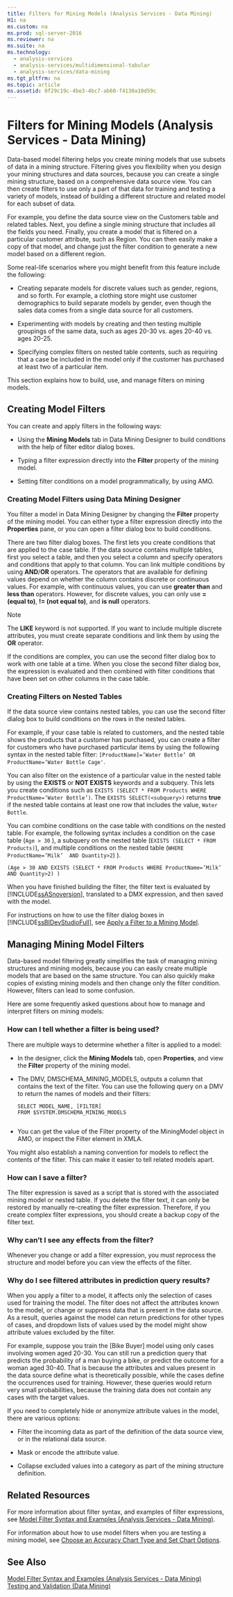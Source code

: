 ```yaml
---
title: Filters for Mining Models (Analysis Services - Data Mining)
H1: na
ms.custom: na
ms.prod: sql-server-2016
ms.reviewer: na
ms.suite: na
ms.technology: 
  - analysis-services
  - analysis-services/multidimensional-tabular
  - analysis-services/data-mining
ms.tgt_pltfrm: na
ms.topic: article
ms.assetid: 0f29c19c-4be3-4bc7-ab60-f4130a10d59c
---
```

# Filters for Mining Models (Analysis Services - Data Mining)
  Data-based model filtering helps you create mining models that use subsets of data in a mining structure. Filtering gives you flexibility when you design your mining structures and data sources, because you can create a single mining structure, based on a comprehensive data source view. You can then create filters to use only a part of that data for training and testing a variety of models, instead of building a different structure and related model for each subset of data.  
  
 For example, you define the data source view on the Customers table and related tables. Next, you define a single mining structure that includes all the fields you need. Finally, you create a model that is filtered on a particular customer attribute, such as Region. You can then easily make a copy of that model, and change just the filter condition to generate a new model based on a different region.  
  
 Some real-life scenarios where you might benefit from this feature include the following:  
  
-   Creating separate models for discrete values such as gender, regions, and so forth. For example, a clothing store might use customer demographics to build separate models by gender, even though the sales data comes from a single data source for all customers.  
  
-   Experimenting with models by creating and then testing multiple groupings of the same data, such as ages 20-30 vs. ages 20-40 vs. ages 20-25.  
  
-   Specifying complex filters on nested table contents, such as requiring that a case be included in the model only if the customer has purchased at least two of a particular item.  
  
 This section explains how to build, use, and manage filters on mining models.  
  
## Creating Model Filters  
 You can create and apply filters in the following ways:  
  
-   Using the **Mining Models** tab in Data Mining Designer to build conditions with the help of filter editor dialog boxes.  
  
-   Typing a filter expression directly into the **Filter** property of the mining model.  
  
-   Setting filter conditions on a model programmatically, by using AMO.  
  
### Creating Model Filters using Data Mining Designer  
 You filter a model in Data Mining Designer by changing the **Filter** property of the mining model. You can either type a filter expression directly into the **Properties** pane, or you can open a filter dialog box to build conditions.  
  
 There are two filter dialog boxes. The first lets you create conditions that are applied to the case table. If the data source contains multiple tables, first you select a table, and then you select a column and specify operators and conditions that apply to that column. You can link multiple conditions by using **AND**/**OR** operators. The operators that are available for defining values depend on whether the column contains discrete or continuous values. For example, with continuous values, you can use **greater than** and **less than** operators. However, for discrete values, you can only use **= (equal to)**, **!= (not equal to)**, and **is null** operators.  
  
> [!NOTE]  
>  The **LIKE** keyword is not supported. If you want to include multiple discrete attributes, you must create separate conditions and link them by using the **OR** operator.  
  
 If the conditions are complex, you can use the second filter dialog box to work with one table at a time. When you close the second filter dialog box, the expression is evaluated and then combined with filter conditions that have been set on other columns in the case table.  
  
### Creating Filters on Nested Tables  
 If the data source view contains nested tables, you can use the second filter dialog box to build conditions on the rows in the nested tables.  
  
 For example, if your case table is related to customers, and the nested table shows the products that a customer has purchased, you can create a filter for customers who have purchased particular items by using the following syntax in the nested table filter: `[ProductName]=’Water Bottle’ OR ProductName=’Water Bottle Cage'`.  
  
 You can also filter on the existence of a particular value in the nested table by using the **EXISTS** or **NOT EXISTS** keywords and a subquery. This lets you create conditions such as `EXISTS (SELECT * FROM Products WHERE ProductName=’Water Bottle’)`. The `EXISTS SELECT(<subquery>)` returns **true** if the nested table contains at least one row that includes the value, `Water Bottle`.  
  
 You can combine conditions on the case table with conditions on the nested table. For example, the following syntax includes a condition on the case table (`Age > 30` ), a subquery on the nested table (`EXISTS (SELECT * FROM Products)`), and multiple conditions on the nested table (`WHERE ProductName=’Milk’  AND Quantity>2`) ).  
  
```  
(Age > 30 AND EXISTS (SELECT * FROM Products WHERE ProductName=’Milk’  AND Quantity>2) )  
```  
  
 When you have finished building the filter, the filter text is evaluated by [!INCLUDE[ssASnoversion](../../Token/Other/ssASnoversion_md.md)], translated to a DMX expression, and then saved with the model.  
  
 For instructions on how to use the filter dialog boxes in [!INCLUDE[ssBIDevStudioFull](../../Token/Other/ssBIDevStudioFull_md.md)], see [Apply a Filter to a Mining Model](../../Topics/TopicNameContainA/Apply-a-Filter-to-a-Mining-Model.md).  
  
## Managing Mining Model Filters  
 Data-based model filtering greatly simplifies the task of managing mining structures and mining models, because you can easily create multiple models that are based on the same structure. You can also quickly make copies of existing mining models and then change only the filter condition. However, filters can lead to some confusion.  
  
 Here are some frequently asked questions about how to manage and interpret filters on mining models:  
  
### How can I tell whether a filter is being used?  
 There are multiple ways to determine whether a filter is applied to a model:  
  
-   In the designer, click the **Mining Models** tab, open **Properties**, and view the **Filter** property of the mining model.  
  
-   The DMV, DMSCHEMA_MINING_MODELS, outputs a column that contains the text of the filter. You can use the following query on a DMV to return the names of models and their filters:  
  
    ```  
    SELECT MODEL_NAME, [FILTER]   
    FROM $SYSTEM.DMSCHEMA_MINING_MODELS  
  
    ```  
  
-   You can get the value of the Filter property of the MiningModel object in AMO, or inspect the Filter element in XMLA.  
  
 You might also establish a naming convention for models to reflect the contents of the filter. This can make it easier to tell related models apart.  
  
### How can I save a filter?  
 The filter expression is saved as a script that is stored with the associated mining model or nested table. If you delete the filter text, it can only be restored by manually re-creating the filter expression. Therefore, if you create complex filter expressions, you should create a backup copy of the filter text.  
  
### Why can’t I see any effects from the filter?  
 Whenever you change or add a filter expression, you must reprocess the structure and model before you can view the effects of the filter.  
  
### Why do I see filtered attributes in prediction query results?  
 When you apply a filter to a model, it affects only the selection of cases used for training the model. The filter does not affect the attributes known to the model, or change or suppress data that is present in the data source. As a result, queries against the model can return predictions for other types of cases, and dropdown lists of values used by the model might show attribute values excluded by the filter.  
  
 For example, suppose you train the [Bike Buyer] model using only cases involving women aged 20-30. You can still run a prediction query that predicts the probability of a man buying a bike, or predict the outcome for a woman aged 30-40. That is because the attributes and values present in the data source define what is theoretically possible, while the cases define the occurrences used for training. However, these queries would return very small probabilities, because the training data does not contain any cases with the target values.  
  
 If you need to completely hide or anonymize attribute values in the model, there are various options:  
  
-   Filter the incoming data as part of the definition of the data source view, or in the relational data source.  
  
-   Mask or encode the attribute value.  
  
-   Collapse excluded values into a category as part of the mining structure definition.  
  
## Related Resources  
 For more information about filter syntax, and examples of filter expressions, see [Model Filter Syntax and Examples &#40;Analysis Services - Data Mining&#41;](../../Topics/TopicNameNotContainA/Model-Filter-Syntax-and-Examples--Analysis-Services---Data-Mining-.md).  
  
 For information about how to use model filters when you are testing a mining model, see [Choose an Accuracy Chart Type and Set Chart Options](../../Topics/TopicNameNotContainA/Choose-an-Accuracy-Chart-Type-and-Set-Chart-Options.md).  
  
## See Also  
 [Model Filter Syntax and Examples &#40;Analysis Services - Data Mining&#41;](../../Topics/TopicNameNotContainA/Model-Filter-Syntax-and-Examples--Analysis-Services---Data-Mining-.md)   
 [Testing and Validation &#40;Data Mining&#41;](../../Topics/TopicNameNotContainA/Testing-and-Validation--Data-Mining-.md)  
  
  